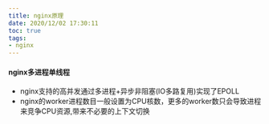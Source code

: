 ```yaml
---
title: nginx原理
date: 2020/12/02 17:30:11
toc: true
tags:
- nginx
---
```



#### nginx多进程单线程
* nginx支持的高并发通过多进程+异步非阻塞(IO多路复用)实现了EPOLL
* nginx的worker进程数目一般设置为CPU核数，更多的worker数只会导致进程来竞争CPU资源,带来不必要的上下文切换